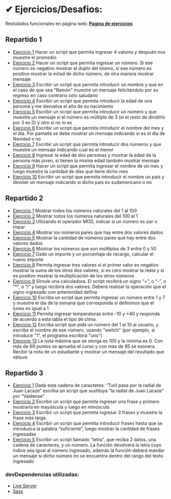 # ✔ Ejercicios/Desafios:

Restulados funcionales en página web: **[Pagina de ejercicios](https://giangougeon.github.io/CTC-Rosario-ejericios/)**

## Repartido 1

-   [Ejercicio 1](./src/js/modules/practico1/ej1.js) Hacer un script que permita ingresar 4 valores y después nos muestre el promedio
-   [Ejercicio 2](./src/js/modules/practico1/ej2.js) Hacer un script que permita ingresar un número. Si ese número es negativo mostrar el duplo del mismo, si ese número es positivo mostrar la mitad de dicho número, de otra manera mostrar mensaje
-   [Ejercicio 3](./src/js/modules/practico1/ej3.js) Escribir un script que permita introducir un nombre y que en el caso de que sea "Ramón" muestre un mensaje felicitándolo por su regreso en caso contrario sólo saludarlo
-   [Ejercicio 4](./src/js/modules/practico1/ej4.js) Escribir un script que permita introducir la edad de una persona y me devuelva el año de su nacimiento
-   [Ejercicio 5](./src/js/modules/practico1/ej5.js) Escribir un script que permita introducir un número y que muestre un mensaje si el número es múltiplo de 3 (si el resto de dividirlo por 3 es 0) y otro si no lo es
-   [Ejercicio 6](./src/js/modules/practico1/ej6.js) Escribir un script que permita introducir el nombre del mes y el día. Por pantalla se debe mostrar un mensaje indicando si es el día de Navidad o no
-   [Ejercicio 7](./src/js/modules/practico1/ej7.js) Escribir un script que permita introducir dos números y que muestre un mensaje indicando cual es el menor
-   [Ejercicio 8](./src/js/modules/practico1/ej8.js) Ingresar la edad de dos personas y mostrar la edad de la persona más joven, si tienen la misma edad también mostrar mensaje
-   [Ejercicio 9](./src/js/modules/practico1/ej9.js) Hacer un script que permita ingresar el nombre de un mes y luego muestre la cantidad de días que tiene dicho mes
-   [Ejercicio 10](./src/js/modules/practico1/ej10.js) Escribir un script que permita introducir el nombre un país y devoler un mensaje indicando si dicho país es sudamericano o no

## Repartido 2

-   [Ejercicio 1](./src/js/modules/practico2/ej1.js) Mostrar todos los números naturales del 1 al 100
-   [Ejercicio 2](./src/js/modules/practico2/ej2.js) Mostrar todos los números naturales del 100 al 1
-   [Ejercicio 3](./src/js/modules/practico2/ej3.js) Utlizando el operador MOD, indicar si un número es par o impar
-   [Ejercicio 4](./src/js/modules/practico2/ej4.js) Mostrar los números pares que hay entre dos valores dados
-   [Ejercicio 5](./src/js/modules/practico2/ej5.js) Mostrar la cantidad de números pares que hay entre dos valores dados
-   [Ejercicio 6](./src/js/modules/practico2/ej6.js) Mostrar los números que son múlƟplos de 3 entre 0 y 50
-   [Ejercicio 7](./src/js/modules/practico2/ej7.js) Dado un importe y un porcentaje de recargo, calcular el nuevo importe
-   [Ejercicio 8](./src/js/modules/practico2/ej8.js) Permita ingresar tres valores si el primer valor es negativo mostrar la suma de los otros dos valores, si es cero mostrar la resta y si es positivo mostrar la multiplicación de los otros números
-   [Ejercicio 9](./src/js/modules/practico2/ej9.js) Simule una calculadora. El script recibirá un signo “+”, o “-”, o “\*”, o “/” y luego recibirá dos valores. Deberá realizar la operación que el signo ingresado con anterioridad defina
-   [Ejercicio 10](./src/js/modules/practico2/ej10.js) Escriba un script que permita ingresar un número entre 1 y 7 y muestre el día de la semana que corresponda si definimos que el lunes es igual a 1
-   [Ejercicio 11](./src/js/modules/practico2/ej11.js) Permita ingresar temperaturas entre -10 y +40 y responda de acuerdo a esta tabla el tipo de clima.
-   [Ejercicio 12](./src/js/modules/practico2/ej12.js) Escriba script que pida un número del 1 al 10 al usuario, y escriba el nombre de ese número, usando "switch" (por ejemplo, si introduce "1", el programa escribirá "uno")
-   [Ejercicio 13](./src/js/modules/practico2/ej13.js) La nota máxima que se otorga es 100 y la mínima es 0. Con más de 69 puntos se aprueba el curso y con más de 85 se exonera. Recibir la nota de un estudiante y mostrar un mensaje del resultado que obtuvo

## Repartido 3

-   [Ejercicio 1](./src/js/modules/practico3/ej1.js) Dada esta cadena de caracteres: “Turil pasa por la radial de Juan Lacaze” escriba un script que sustituya “la radial de Juan Lacaze” por “Valdense”
-   [Ejercicio 2](./src/js/modules/practico3/ej2.js) Escribir un script que permita ingresar una frase y primero mostrarla en mayúscula y luego en minúscula
-   [Ejercicio 3](./src/js/modules/practico3/ej3.js) Escribir un script que permita ingresar 3 frases y muestre la frase más larga
-   [Ejercicio 4](./src/js/modules/practico3/ej4.js) Escribir un script que permita introducir frases hasta que se introduzca la palabra “suficiente”, luego mostrar la cantidad de frases ingresadas
-   [Ejercicio 5](./src/js/modules/practico3/ej5.js) Escribir un script llamado "letra", que reciba 2 datos, una cadena de caracteres, y un número. La función devolverá la letra cuyo índice sea igual al número ingresado, además la función deberá mandar un mensaje si dicho número no se encuentra dentro del rango del texto ingresado

### devDependencias utilizadas:

-   [Live Server](https://marketplace.visualstudio.com/items?itemName=ritwickdey.LiveServer)
-   [Sass](https://sass-lang.com/)
